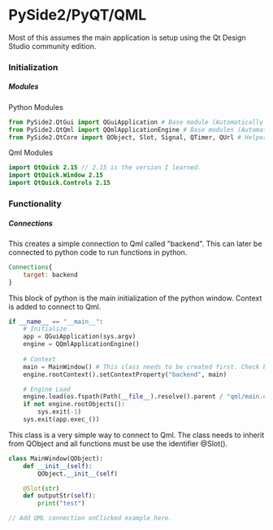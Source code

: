 # PySide2/PyQT/QML
Most of this assumes the main application is setup using the Qt Design Studio community edition.

### Initialization

##### Modules

Python Modules
```python
from PySide2.QtGui import QGuiApplication # Base module (Automatically added by Qt Designer)
from PySide2.QtQml import QQmlApplicationEngine # Base modules (Automatically added by Qt Designer)
from PySide2.QtCore import QObject, Slot, Signal, QTimer, QUrl # Helper modules added by Qt Designer
```

Qml Modules
```qml
import QtQuick 2.15 // 2.15 is the version I learned.
import QtQuick.Window 2.15
import QtQuick.Controls 2.15
```

### Functionality

##### Connections

This creates a simple connection to Qml called "backend". This can later be connected to python code to run functions in python. 
```qml
Connections{
    target: backend
}
```

This block of python is the main initialization of the python window. Context is added to connect to Qml.
```python
if __name__ == "__main__":
    # Initialize
    app = QGuiApplication(sys.argv)
    engine = QQmlApplicationEngine()
    
    # Context
    main = MainWindow() # This class needs to be created first. Check below.
    engine.rootContext().setContextProperty("backend", main)

    # Engine Load
    engine.load(os.fspath(Path(__file__).resolve().parent / "qml/main.qml"))
    if not engine.rootObjects():
        sys.exit(-1)
    sys.exit(app.exec_())
```

This class is a very simple way to connect to Qml. The class needs to inherit from QObject and all functions must be use the identifier @Slot(). 
```python
class MainWindow(QObject):
    def __init__(self):
        QObject.__init__(self)

    @Slot(str)
    def outputStr(self):
        print("test")
```

```qml
// Add QML connection onClicked example here.
```